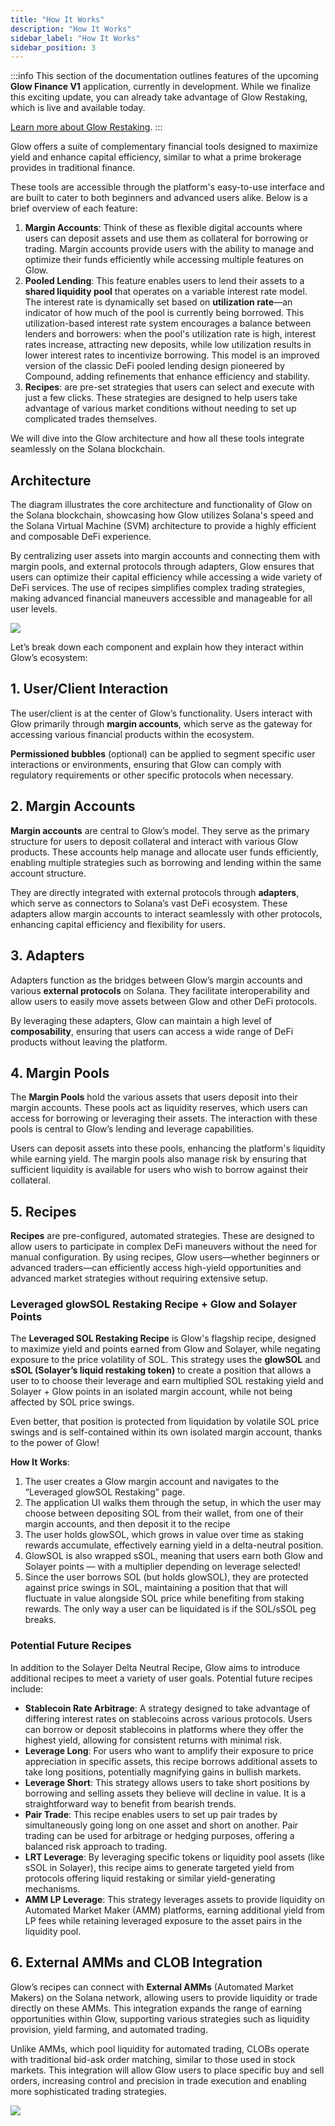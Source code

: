 ```yaml
---
title: "How It Works"
description: "How It Works"
sidebar_label: "How It Works"
sidebar_position: 3
---
```


:::info
This section of the documentation outlines features of the upcoming **Glow Finance V1** application, currently in development. While we finalize this exciting update, you can already take advantage of Glow Restaking, which is live and available today.

[Learn more about Glow Restaking](../02-LRT/overview.md).
:::

Glow offers a suite of complementary financial tools designed to maximize yield and enhance capital efficiency, similar to what a prime brokerage provides in traditional finance.

These tools are accessible through the platform's easy-to-use interface and are built to cater to both beginners and advanced users alike. Below is a brief overview of each feature:

1. **Margin Accounts**: Think of these as flexible digital accounts where users can deposit assets and use them as collateral for borrowing or trading. Margin accounts provide users with the ability to manage and optimize their funds efficiently while accessing multiple features on Glow.
2. **Pooled Lending**: This feature enables users to lend their assets to a **shared liquidity pool** that operates on a variable interest rate model. The interest rate is dynamically set based on **utilization rate**—an indicator of how much of the pool is currently being borrowed. This utilization-based interest rate system encourages a balance between lenders and borrowers: when the pool's utilization rate is high, interest rates increase, attracting new deposits, while low utilization results in lower interest rates to incentivize borrowing. This model is an improved version of the classic DeFi pooled lending design pioneered by Compound, adding refinements that enhance efficiency and stability.
3. **Recipes**: are pre-set strategies that users can select and execute with just a few clicks. These strategies are designed to help users take advantage of various market conditions without needing to set up complicated trades themselves.

We will dive into the Glow architecture and how all these tools integrate seamlessly on the Solana blockchain.

## Architecture

The diagram illustrates the core architecture and functionality of Glow on the Solana blockchain, showcasing how Glow utilizes Solana's speed and the Solana Virtual Machine (SVM) architecture to provide a highly efficient and composable DeFi experience.

By centralizing user assets into margin accounts and connecting them with margin pools, and external protocols through adapters, Glow ensures that users can optimize their capital efficiency while accessing a wide variety of DeFi services. The use of recipes simplifies complex trading strategies, making advanced financial maneuvers accessible and manageable for all user levels.

![](/img/how-it-works.png)

Let’s break down each component and explain how they interact within Glow’s ecosystem:

## 1. User/Client Interaction

The user/client is at the center of Glow’s functionality. Users interact with Glow primarily through **margin accounts**, which serve as the gateway for accessing various financial products within the ecosystem.

**Permissioned bubbles** (optional) can be applied to segment specific user interactions or environments, ensuring that Glow can comply with regulatory requirements or other specific protocols when necessary.

## 2. Margin Accounts

**Margin accounts** are central to Glow’s model. They serve as the primary structure for users to deposit collateral and interact with various Glow products. These accounts help manage and allocate user funds efficiently, enabling multiple strategies such as borrowing and lending within the same account structure.

They are directly integrated with external protocols through **adapters**, which serve as connectors to Solana’s vast DeFi ecosystem. These adapters allow margin accounts to interact seamlessly with other protocols, enhancing capital efficiency and flexibility for users.

## 3. Adapters

Adapters function as the bridges between Glow’s margin accounts and various **external protocols** on Solana. They facilitate interoperability and allow users to easily move assets between Glow and other DeFi protocols.

By leveraging these adapters, Glow can maintain a high level of **composability**, ensuring that users can access a wide range of DeFi products without leaving the platform.

## 4. Margin Pools

The **Margin Pools** hold the various assets that users deposit into their margin accounts. These pools act as liquidity reserves, which users can access for borrowing or leveraging their assets. The interaction with these pools is central to Glow’s lending and leverage capabilities.

Users can deposit assets into these pools, enhancing the platform's liquidity while earning yield. The margin pools also manage risk by ensuring that sufficient liquidity is available for users who wish to borrow against their collateral.

## 5. Recipes

**Recipes** are pre-configured, automated strategies. These are designed to allow users to participate in complex DeFi maneuvers without the need for manual configuration. By using recipes, Glow users—whether beginners or advanced traders—can efficiently access high-yield opportunities and advanced market strategies without requiring extensive setup.

### Leveraged glowSOL Restaking Recipe + Glow and Solayer Points

The **Leveraged SOL Restaking Recipe** is Glow's flagship recipe, designed to maximize yield and points earned from Glow and Solayer, while negating exposure to the price volatility of SOL. This strategy uses the **glowSOL** and **sSOL (Solayer’s liquid restaking token)** to create a position that allows a user to to choose their leverage and earn multiplied SOL restaking yield and Solayer + Glow points in an isolated margin account, while not being affected by SOL price swings.

Even better, that position is protected from liquidation by volatile SOL price swings and is self-contained within its own isolated margin account, thanks to the power of Glow!

**How It Works**:

1. The user creates a Glow margin account and navigates to the “Leveraged glowSOL Restaking” page.
2. The application UI walks them through the setup, in which the user may choose between depositing SOL from their wallet, from one of their margin accounts, and then deposit it to the recipe
3. The user holds glowSOL, which grows in value over time as staking rewards accumulate, effectively earning yield in a delta-neutral position.
4. GlowSOL is also wrapped sSOL, meaning that users earn both Glow and Solayer points — with a multiplier depending on leverage selected!
5. Since the user borrows SOL (but holds glowSOL), they are protected against price swings in SOL, maintaining a position that that will fluctuate in value alongside SOL price while benefiting from staking rewards. The only way a user can be liquidated is if the SOL/sSOL peg breaks.

### Potential Future Recipes

In addition to the Solayer Delta Neutral Recipe, Glow aims to introduce additional recipes to meet a variety of user goals. Potential future recipes include:

- **Stablecoin Rate Arbitrage**: A strategy designed to take advantage of differing interest rates on stablecoins across various protocols. Users can borrow or deposit stablecoins in platforms where they offer the highest yield, allowing for consistent returns with minimal risk.
- **Leverage Long**: For users who want to amplify their exposure to price appreciation in specific assets, this recipe borrows additional assets to take long positions, potentially magnifying gains in bullish markets.
- **Leverage Short**: This strategy allows users to take short positions by borrowing and selling assets they believe will decline in value. It is a straightforward way to benefit from bearish trends.
- **Pair Trade**: This recipe enables users to set up pair trades by simultaneously going long on one asset and short on another. Pair trading can be used for arbitrage or hedging purposes, offering a balanced risk approach to trading.
- **LRT Leverage**: By leveraging specific tokens or liquidity pool assets (like sSOL in Solayer), this recipe aims to generate targeted yield from protocols offering liquid restaking or similar yield-generating mechanisms.
- **AMM LP Leverage**: This strategy leverages assets to provide liquidity on Automated Market Maker (AMM) platforms, earning additional yield from LP fees while retaining leveraged exposure to the asset pairs in the liquidity pool.

## 6. External AMMs and CLOB Integration

Glow’s recipes can connect with **External AMMs** (Automated Market Makers) on the Solana network, allowing users to provide liquidity or trade directly on these AMMs. This integration expands the range of earning opportunities within Glow, supporting various strategies such as liquidity provision, yield farming, and automated trading.

Unlike AMMs, which pool liquidity for automated trading, CLOBs operate with traditional bid-ask order matching, similar to those used in stock markets. This integration will allow Glow users to place specific buy and sell orders, increasing control and precision in trade execution and enabling more sophisticated trading strategies.

![](/img/amms.png)
